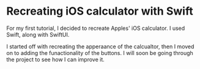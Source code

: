 # Recreating iOS calculator with Swift


For my first tutorial, I decided to recreate Apples' iOS calculator. I used Swift, along with SwiftUI. 

I started off with recreating the apperaance of the calcualtor, then I moved on to adding the funactionality of the buttons. I will soon be going through the project to see how I can improve it. 




